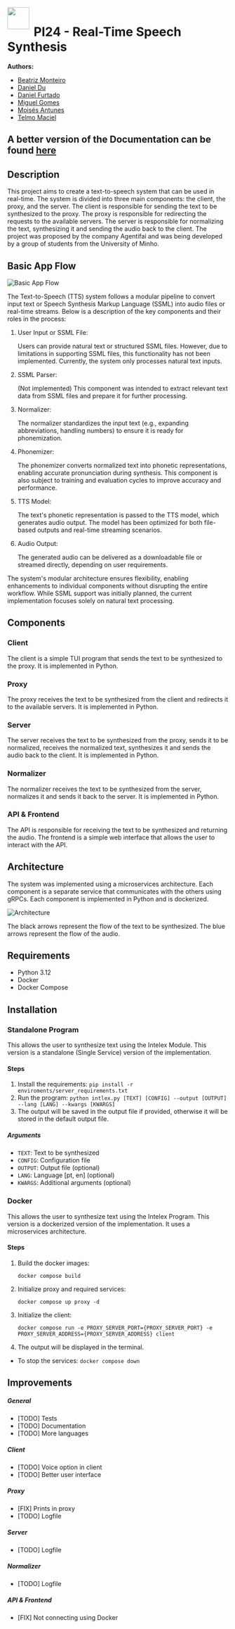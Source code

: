 <div style="float:left;margin:0 10px 0px 0">
    <img width="50" src="./docs/src/images/EEUM_logo_EN.jpg"> 
</div>

# PI24 - Real-Time Speech Synthesis

**Authors:**

- [Beatriz Monteiro](https://github.com/5ditto)
- [Daniel Du](https://github.com/ddu72)
- [Daniel Furtado](https://github.com/danielfurtado11)
- [Miguel Gomes](https://github.com/MayorX500)
- [Moisés Antunes](https://github.com/MoisesA14)
- [Telmo Maciel](https://github.com/telmomaciel9)

## A better version of the Documentation can be found [here](https://ddu72.github.io/PI24/)

## Description

This project aims to create a text-to-speech system that can be used in real-time. The system is divided into three main components: the client, the proxy, and the server. The client is responsible for sending the text to be synthesized to the proxy. The proxy is responsible for redirecting the requests to the available servers. The server is responsible for normalizing the text, synthesizing it and sending the audio back to the client.
The project was proposed by the company Agentifai and was being developed by a group of students from the University of Minho.

## Basic App Flow

![Basic App Flow](./docs/src/images/BasicFlow.png)

The Text-to-Speech (TTS) system follows a modular pipeline to convert input text or Speech Synthesis Markup Language (SSML) into audio files or real-time streams. Below is a description of the key components and their roles in the process:

1. User Input or SSML File:

   Users can provide natural text or structured SSML files. However, due to limitations in supporting SSML files, this functionality has not been implemented. Currently, the system only processes natural text inputs.

2. SSML Parser:

   (Not implemented) This component was intended to extract relevant text data from SSML files and prepare it for further processing.

3. Normalizer:

   The normalizer standardizes the input text (e.g., expanding abbreviations, handling numbers) to ensure it is ready for phonemization.

4. Phonemizer:

   The phonemizer converts normalized text into phonetic representations, enabling accurate pronunciation during synthesis. This component is also subject to training and evaluation cycles to improve accuracy and performance.

5. TTS Model:

   The text's phonetic representation is passed to the TTS model, which generates audio output. The model has been optimized for both file-based outputs and real-time streaming scenarios.

6. Audio Output:

   The generated audio can be delivered as a downloadable file or streamed directly, depending on user requirements.

The system's modular architecture ensures flexibility, enabling enhancements to individual components without disrupting the entire workflow. While SSML support was initially planned, the current implementation focuses solely on natural text processing.

## Components

### Client

The client is a simple TUI program that sends the text to be synthesized to the proxy. It is implemented in Python.

### Proxy

The proxy receives the text to be synthesized from the client and redirects it to the available servers. It is implemented in Python.

### Server

The server receives the text to be synthesized from the proxy, sends it to be normalized, receives the normalized text, synthesizes it and sends the audio back to the client. It is implemented in Python.

### Normalizer

The normalizer receives the text to be synthesized from the server, normalizes it and sends it back to the server. It is implemented in Python.

### API & Frontend

The API is responsible for receiving the text to be synthesized and returning the audio. The frontend is a simple web interface that allows the user to interact with the API.

## Architecture

The system was implemented using a microservices architecture. Each component is a separate service that communicates with the others using gRPCs. Each component is implemented in Python and is dockerized.

![Architecture](./docs/src/images/architecture.png)

The black arrows represent the flow of the text to be synthesized. The blue arrows represent the flow of the audio.

## Requirements

- Python 3.12
- Docker
- Docker Compose

## Installation

### Standalone Program

This allows the user to synthesize text using the Intelex Module. This version is a standalone (Single Service) version of the implementation.

#### Steps

1. Install the requirements: `pip install -r enviroments/server_requirements.txt`
2. Run the program: `python intlex.py [TEXT] [CONFIG] --output [OUTPUT] --lang [LANG] --kwargs [KWARGS]`
3. The output will be saved in the output file if provided, otherwise it will be stored in the default output file.

##### Arguments

- `TEXT`: Text to be synthesized
- `CONFIG`: Configuration file
- `OUTPUT`: Output file (optional)
- `LANG`: Language [pt, en] (optional)
- `KWARGS`: Additional arguments (optional)

### Docker

This allows the user to synthesize text using the Intelex Program. This version is a dockerized version of the implementation. It uses a microservices architecture.

#### Steps

1. Build the docker images:

   `docker compose build`

2. Initialize proxy and required services:

   `docker compose up proxy -d`

3. Initialize the client:

   `docker compose run -e PROXY_SERVER_PORT={PROXY_SERVER_PORT} -e PROXY_SERVER_ADDRESS={PROXY_SERVER_ADDRESS} client`

4. The output will be displayed in the terminal.

- To stop the services:
  `docker compose down`

## Improvements

##### General

- [TODO] Tests
- [TODO] Documentation
- [TODO] More languages

##### Client

- [TODO] Voice option in client
- [TODO] Better user interface

##### Proxy

- [FIX] Prints in proxy
- [TODO] Logfile

##### Server

- [TODO] Logfile

##### Normalizer

- [TODO] Logfile

##### API & Frontend

- [FIX] Not connecting using Docker
